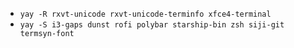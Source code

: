 * `yay -R rxvt-unicode rxvt-unicode-terminfo xfce4-terminal`
* `yay -S i3-gaps dunst rofi polybar starship-bin zsh siji-git termsyn-font`
